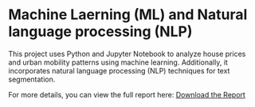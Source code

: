 # Machine Laerning (ML) and Natural language processing (NLP)
This project uses Python and Jupyter Notebook to analyze house prices and urban mobility patterns using machine learning. Additionally, it incorporates natural language processing (NLP) techniques for text segmentation.

For more details, you can view the full report here: [Download the Report](Exam_ML_NLP.pdf)
